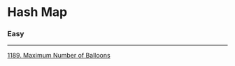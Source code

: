 # Hash Map

### Easy
---
[1189. Maximum Number of Balloons](solutions/1189-Maximum%20Number%20of%20Balloons.md)</br>